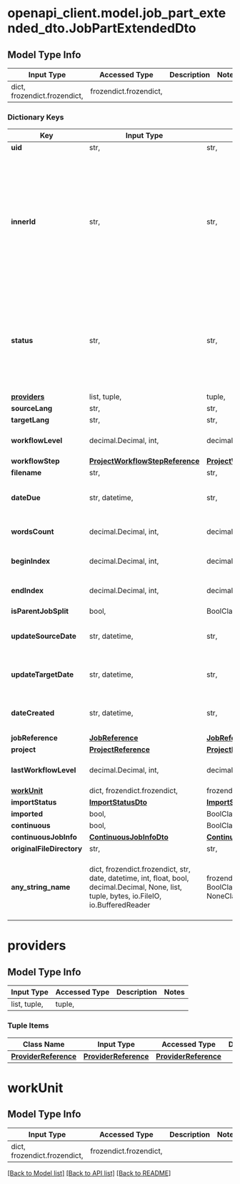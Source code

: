 # openapi_client.model.job_part_extended_dto.JobPartExtendedDto

## Model Type Info
Input Type | Accessed Type | Description | Notes
------------ | ------------- | ------------- | -------------
dict, frozendict.frozendict,  | frozendict.frozendict,  |  | 

### Dictionary Keys
Key | Input Type | Accessed Type | Description | Notes
------------ | ------------- | ------------- | ------------- | -------------
**uid** | str,  | str,  |  | [optional] 
**innerId** | str,  | str,  | InnerId is a sequential number of a job in a project. Jobs created from the same file share the same innerId across workflow steps. | [optional] 
**status** | str,  | str,  |  | [optional] must be one of ["NEW", "ACCEPTED", "DECLINED", "REJECTED", "DELIVERED", "EMAILED", "COMPLETED", "CANCELLED", ] 
**[providers](#providers)** | list, tuple,  | tuple,  |  | [optional] 
**sourceLang** | str,  | str,  |  | [optional] 
**targetLang** | str,  | str,  |  | [optional] 
**workflowLevel** | decimal.Decimal, int,  | decimal.Decimal,  |  | [optional] value must be a 32 bit integer
**workflowStep** | [**ProjectWorkflowStepReference**](ProjectWorkflowStepReference.md) | [**ProjectWorkflowStepReference**](ProjectWorkflowStepReference.md) |  | [optional] 
**filename** | str,  | str,  |  | [optional] 
**dateDue** | str, datetime,  | str,  |  | [optional] value must conform to RFC-3339 date-time
**wordsCount** | decimal.Decimal, int,  | decimal.Decimal,  |  | [optional] value must be a 32 bit integer
**beginIndex** | decimal.Decimal, int,  | decimal.Decimal,  |  | [optional] value must be a 32 bit integer
**endIndex** | decimal.Decimal, int,  | decimal.Decimal,  |  | [optional] value must be a 32 bit integer
**isParentJobSplit** | bool,  | BoolClass,  |  | [optional] 
**updateSourceDate** | str, datetime,  | str,  |  | [optional] value must conform to RFC-3339 date-time
**updateTargetDate** | str, datetime,  | str,  |  | [optional] value must conform to RFC-3339 date-time
**dateCreated** | str, datetime,  | str,  |  | [optional] value must conform to RFC-3339 date-time
**jobReference** | [**JobReference**](JobReference.md) | [**JobReference**](JobReference.md) |  | [optional] 
**project** | [**ProjectReference**](ProjectReference.md) | [**ProjectReference**](ProjectReference.md) |  | [optional] 
**lastWorkflowLevel** | decimal.Decimal, int,  | decimal.Decimal,  |  | [optional] value must be a 32 bit integer
**[workUnit](#workUnit)** | dict, frozendict.frozendict,  | frozendict.frozendict,  |  | [optional] 
**importStatus** | [**ImportStatusDto**](ImportStatusDto.md) | [**ImportStatusDto**](ImportStatusDto.md) |  | [optional] 
**imported** | bool,  | BoolClass,  |  | [optional] 
**continuous** | bool,  | BoolClass,  |  | [optional] 
**continuousJobInfo** | [**ContinuousJobInfoDto**](ContinuousJobInfoDto.md) | [**ContinuousJobInfoDto**](ContinuousJobInfoDto.md) |  | [optional] 
**originalFileDirectory** | str,  | str,  |  | [optional] 
**any_string_name** | dict, frozendict.frozendict, str, date, datetime, int, float, bool, decimal.Decimal, None, list, tuple, bytes, io.FileIO, io.BufferedReader | frozendict.frozendict, str, BoolClass, decimal.Decimal, NoneClass, tuple, bytes, FileIO | any string name can be used but the value must be the correct type | [optional]

# providers

## Model Type Info
Input Type | Accessed Type | Description | Notes
------------ | ------------- | ------------- | -------------
list, tuple,  | tuple,  |  | 

### Tuple Items
Class Name | Input Type | Accessed Type | Description | Notes
------------- | ------------- | ------------- | ------------- | -------------
[**ProviderReference**](ProviderReference.md) | [**ProviderReference**](ProviderReference.md) | [**ProviderReference**](ProviderReference.md) |  | 

# workUnit

## Model Type Info
Input Type | Accessed Type | Description | Notes
------------ | ------------- | ------------- | -------------
dict, frozendict.frozendict,  | frozendict.frozendict,  |  | 

[[Back to Model list]](../../README.md#documentation-for-models) [[Back to API list]](../../README.md#documentation-for-api-endpoints) [[Back to README]](../../README.md)

